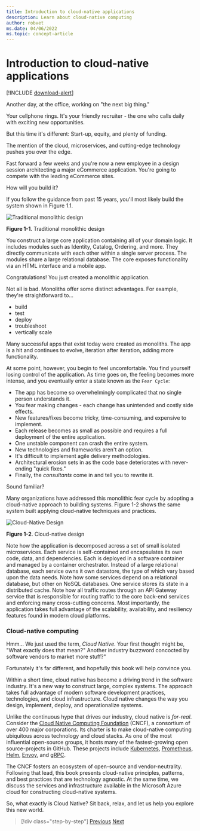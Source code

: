 ```yaml
---
title: Introduction to cloud-native applications
description: Learn about cloud-native computing
author: robvet
ms.date: 04/06/2022
ms.topic: concept-article
---
```


# Introduction to cloud-native applications

[!INCLUDE [download-alert](includes/download-alert.md)]

Another day, at the office, working on "the next big thing."

Your cellphone rings. It's your friendly recruiter - the one who calls daily with exciting new opportunities.

But this time it's different: Start-up, equity, and plenty of funding.

The mention of the cloud, microservices, and cutting-edge technology pushes you over the edge.

Fast forward a few weeks and you're now a new employee in a design session architecting a major eCommerce application. You're going to compete with the leading eCommerce sites.

How will you build it?

If you follow the guidance from past 15 years, you'll most likely build the system shown in Figure 1.1.

![Traditional monolithic design](./media/monolithic-design.png)

**Figure 1-1**. Traditional monolithic design

You construct a large core application containing all of your domain logic. It includes modules such as Identity, Catalog, Ordering, and more. They directly communicate with each other within a single server process. The modules share a large relational database. The core exposes functionality via an HTML interface and a mobile app.

Congratulations!  You just created a monolithic application.

Not all is bad. Monoliths offer some distinct advantages. For example, they're straightforward to...

- build
- test
- deploy
- troubleshoot
- vertically scale

Many successful apps that exist today were created as monoliths. The app is a hit and continues to evolve, iteration after iteration, adding more functionality.

At some point, however, you begin to feel uncomfortable. You find yourself losing control of the application. As time goes on, the feeling becomes more intense, and you eventually enter a state known as the `Fear Cycle`:

- The app has become so overwhelmingly complicated that no single person understands it.
- You fear making changes - each change has unintended and costly side effects.
- New features/fixes become tricky, time-consuming, and expensive to implement.
- Each release becomes as small as possible and requires a full deployment of the entire application.
- One unstable component can crash the entire system.
- New technologies and frameworks aren't an option.
- It's difficult to implement agile delivery methodologies.
- Architectural erosion sets in as the code base deteriorates with never-ending "quick fixes."
- Finally, the _consultants_ come in and tell you to rewrite it.

Sound familiar?

Many organizations have addressed this monolithic fear cycle by adopting a cloud-native approach to building systems. Figure 1-2 shows the same system built applying cloud-native techniques and practices.

![Cloud-Native Design](./media/cloud-native-design.png)

**Figure 1-2**. Cloud-native design

Note how the application is decomposed across a set of small isolated microservices. Each service is self-contained and encapsulates its own code, data, and dependencies. Each is deployed in a software container and managed by a container orchestrator. Instead of a large relational database, each service owns it own datastore, the type of which vary based upon the data needs. Note how some services depend on a relational database, but other on NoSQL databases. One service stores its state in a distributed cache. Note how all traffic routes through an API Gateway service that is responsible for routing traffic to the core back-end services and enforcing many cross-cutting concerns. Most importantly, the application takes full advantage of the scalability, availability, and resiliency features found in modern cloud platforms.

### Cloud-native computing

Hmm... We just used the term, _Cloud Native_. Your first thought might be, "What exactly does that mean?" Another industry buzzword concocted by software vendors to market more stuff?"

Fortunately it's far different, and hopefully this book will help convince you.

Within a short time, cloud native has become a driving trend in the software industry. It's a new way to construct large, complex systems. The approach takes full advantage of modern software development practices, technologies, and cloud infrastructure. Cloud native changes the way you design, implement, deploy, and operationalize systems.

Unlike the continuous hype that drives our industry, cloud native is _for-real_. Consider the [Cloud Native Computing Foundation](https://www.cncf.io/) (CNCF), a consortium of over 400 major corporations. Its charter is to make cloud-native computing ubiquitous across technology and cloud stacks. As one of the most influential open-source groups, it hosts many of the fastest-growing open source-projects in GitHub. These projects include [Kubernetes](https://kubernetes.io/), [Prometheus](https://prometheus.io/), [Helm](https://helm.sh/), [Envoy](https://www.envoyproxy.io/), and [gRPC](https://grpc.io/).

The CNCF fosters an ecosystem of open-source and vendor-neutrality. Following that lead, this book presents cloud-native principles, patterns, and best practices that are technology agnostic. At the same time, we discuss the services and infrastructure available in the Microsoft Azure cloud for constructing cloud-native systems.

So, what exactly is Cloud Native? Sit back, relax, and let us help you explore this new world.

>[!div class="step-by-step"]
>[Previous](index.md)
>[Next](definition.md)
